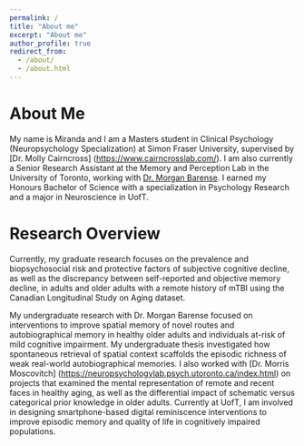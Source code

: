 ```yaml
---
permalink: /
title: "About me"
excerpt: "About me"
author_profile: true
redirect_from: 
  - /about/
  - /about.html
---
```


About Me
======
My name is Miranda and I am a Masters student in Clinical Psychology (Neuropsychology Specialization) at Simon Fraser University, supervised by [Dr. Molly Cairncross] (https://www.cairncrosslab.com/). I am also currently a Senior Research Assistant at the Memory and Perception Lab in the University of Toronto, working with [Dr. Morgan Barense](https://barense.psych.utoronto.ca/). I earned my Honours Bachelor of Science with a specialization in Psychology Research and a major in Neuroscience in UofT.

Research Overview
======
Currently, my graduate research focuses on the prevalence and biopsychosocial risk and protective factors of subjective cognitive decline, as well as the discrepancy between self-reported and objective memory decline, in adults and older adults with a remote history of mTBI using the Canadian Longitudinal Study on Aging dataset. 

My undergraduate research with Dr. Morgan Barense focused on interventions to improve spatial memory of novel routes and autobiographical memory in healthy older adults and individuals at-risk of mild cognitive impairment. My undergraduate thesis investigated how spontaneous retrieval of spatial context scaffolds the episodic richness of weak real-world autobiographical memories. I also worked with [Dr. Morris Moscovitch] (https://neuropsychologylab.psych.utoronto.ca/index.html) on projects that examined the mental representation of remote and recent faces in  healthy aging, as well as the differential impact of schematic versus categorical prior knowledge in older adults. Currently at UofT, I am involved in designing smartphone-based digital reminiscence interventions to improve episodic memory and quality of life in cognitively impaired populations.
